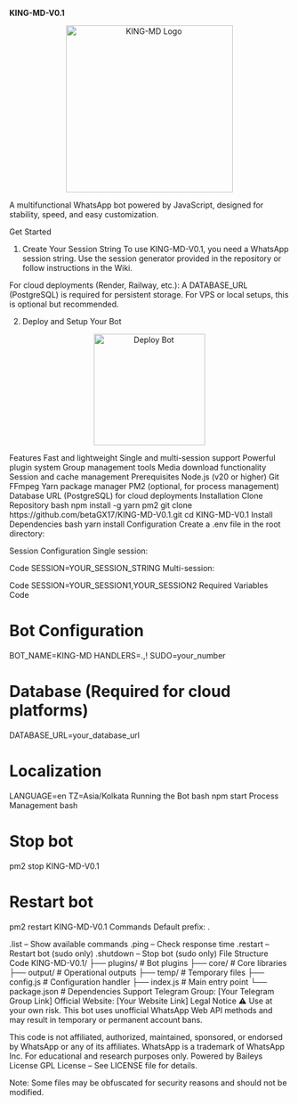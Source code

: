 **KING-MD-V0.1**
<p align="center"> <!-- Update with your logo or image if you have one --> <img src="https://your-image-link-here.png" alt="KING-MD Logo" width="300"/> </p>
A multifunctional WhatsApp bot powered by JavaScript, designed for stability, speed, and easy customization.

Get Started
1. Create Your Session String
To use KING-MD-V0.1, you need a WhatsApp session string. Use the session generator provided in the repository or follow instructions in the Wiki.

For cloud deployments (Render, Railway, etc.):
A DATABASE_URL (PostgreSQL) is required for persistent storage. For VPS or local setups, this is optional but recommended.

2. Deploy and Setup Your Bot
<p align="center"> <!-- Update with your deployment image or relevant screenshot --> <img src="https://your-deployment-image-link.png" alt="Deploy Bot" width="200"/> </p>
Features
Fast and lightweight
Single and multi-session support
Powerful plugin system
Group management tools
Media download functionality
Session and cache management
Prerequisites
Node.js (v20 or higher)
Git
FFmpeg
Yarn package manager
PM2 (optional, for process management)
Database URL (PostgreSQL) for cloud deployments
Installation
Clone Repository
bash
npm install -g yarn pm2
git clone https://github.com/betaGX17/KING-MD-V0.1.git
cd KING-MD-V0.1
Install Dependencies
bash
yarn install
Configuration
Create a .env file in the root directory:

Session Configuration
Single session:

Code
SESSION=YOUR_SESSION_STRING
Multi-session:

Code
SESSION=YOUR_SESSION1,YOUR_SESSION2
Required Variables
Code
# Bot Configuration
BOT_NAME=KING-MD
HANDLERS=.,!
SUDO=your_number

# Database (Required for cloud platforms)
DATABASE_URL=your_database_url

# Localization
LANGUAGE=en
TZ=Asia/Kolkata
Running the Bot
bash
npm start
Process Management
bash
# Stop bot
pm2 stop KING-MD-V0.1

# Restart bot
pm2 restart KING-MD-V0.1
Commands
Default prefix: .

.list – Show available commands
.ping – Check response time
.restart – Restart bot (sudo only)
.shutdown – Stop bot (sudo only)
File Structure
Code
KING-MD-V0.1/
├── plugins/     # Bot plugins
├── core/        # Core libraries
├── output/      # Operational outputs
├── temp/        # Temporary files
├── config.js    # Configuration handler
├── index.js     # Main entry point
└── package.json # Dependencies
Support
Telegram Group: [Your Telegram Group Link]
Official Website: [Your Website Link]
Legal Notice
⚠️ Use at your own risk. This bot uses unofficial WhatsApp Web API methods and may result in temporary or permanent account bans.

This code is not affiliated, authorized, maintained, sponsored, or endorsed by WhatsApp or any of its affiliates.
WhatsApp is a trademark of WhatsApp Inc.
For educational and research purposes only.
Powered by Baileys
License
GPL License – See LICENSE file for details.

Note: Some files may be obfuscated for security reasons and should not be modified.
